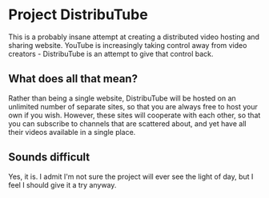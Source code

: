 Project DistribuTube
====================

This is a probably insane attempt at creating a distributed video hosting
and sharing website. YouTube is increasingly taking control away from
video creators - DistribuTube is an attempt to give that control back.

What does all that mean?
------------------------

Rather than being a single website, DistribuTube will be hosted on an
unlimited number of separate sites, so that you are always free to host
your own if you wish. However, these sites will cooperate with each other,
so that you can subscribe to channels that are scattered about, and yet have
all their videos available in a single place.

Sounds difficult
----------------

Yes, it is. I admit I'm not sure the project will ever see the light of day,
but I feel I should give it a try anyway.